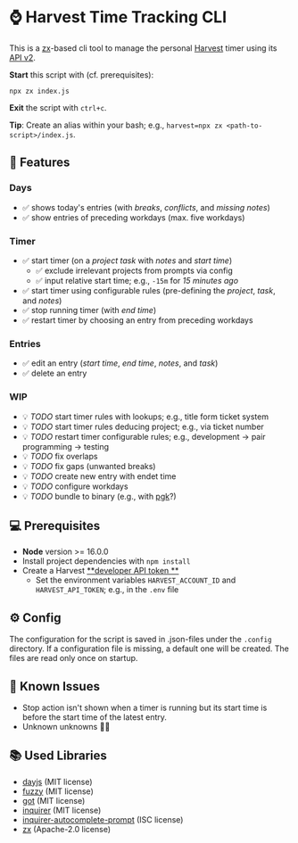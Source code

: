 # ⌚ Harvest Time Tracking CLI

This is a [zx](https://github.com/google/zx)-based cli tool to manage the
personal [Harvest](https://harvestapp.com) timer using
its [API v2](https://help.getharvest.com/api-v2/).

**Start** this script with (cf. prerequisites):

```
npx zx index.js
```

**Exit** the script with `ctrl+c`.

**Tip**: Create an alias within your bash; e.g., `harvest=npx zx <path-to-script>/index.js`.

## 🎨 Features

### Days
- ✅ shows today's entries (with _breaks_, _conflicts_, and _missing notes_)
- ✅ show entries of preceding workdays (max. five workdays)

### Timer
- ✅ start timer (on a _project task_ with _notes_ and _start time_)
  - ✅ exclude irrelevant projects from prompts via config
  - ✅ input relative start time; e.g., `-15m` for _15 minutes ago_
- ✅ start timer using configurable rules (pre-defining the _project_, _task_, and _notes_)
- ✅ stop running timer (with _end time_)
- ✅ restart timer by choosing an entry from preceding workdays

### Entries
- ✅ edit an entry (_start time_, _end time_, _notes_, and _task_)
- ✅ delete an entry

### WIP
- 💡 _TODO_ start timer rules with lookups; e.g., title form ticket system
- 💡 _TODO_ start timer rules deducing project; e.g., via ticket number
- 💡 _TODO_ restart timer configurable rules; e.g., development -> pair programming -> testing 
- 💡 _TODO_ fix overlaps
- 💡 _TODO_ fix gaps (unwanted breaks)
- 💡 _TODO_ create new entry with endet time
- 💡 _TODO_ configure workdays
- 💡 _TODO_ bundle to binary (e.g., with [pgk](https://github.com/vercel/pkg)?)

## 💻 Prerequisites

- **Node** version >= 16.0.0
- Install project dependencies with `npm install`
- Create a Harvest [**developer API token
  **](https://help.getharvest.com/api-v2/authentication-api/authentication/authentication/)
    - Set the environment variables `HARVEST_ACCOUNT_ID` and `HARVEST_API_TOKEN`;
      e.g., in the `.env` file

## ⚙ Config

The configuration for the script is saved in .json-files under the `.config` directory. 
If a configuration file is missing, a default one will be created. The files are read only once on startup.

## 🐛 Known Issues

- Stop action isn't shown when a timer is running but its start time is before the start time of the latest entry. 
- Unknown unknowns 🤷‍♂️

## 📚 Used Libraries

* [dayjs](https://github.com/iamkun/dayjs/) (MIT license)
* [fuzzy](https://github.com/mattyork/fuzzy) (MIT license)
* [got](https://github.com/sindresorhus/got) (MIT license)
* [inquirer](https://github.com/SBoudrias/Inquirer.js) (MIT license)
* [inquirer-autocomplete-prompt](https://github.com/mokkabonna/inquirer-autocomplete-prompt) (ISC
  license)
* [zx](https://github.com/google/zx) (Apache-2.0 license)
